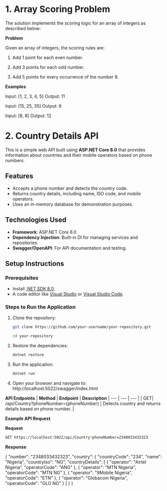 # 1. Array Scoring Problem

The solution implements the scoring logic for an array of integers as described below:

**Problem**

Given an array of integers, the scoring rules are:

1. Add 1 point for each even number.

2. Add 3 points for each odd number.

3. Add 5 points for every occurrence of the number 8.

**Examples**

Input: [1, 2, 3, 4, 5]
Output: 11

Input: [15, 25, 35]
Output: 9

Input: [8, 8]
Output: 12



# 2. Country Details API

This is a simple web API built using **ASP.NET Core 8.0** that provides information about countries and their mobile operators based on phone numbers.

## Features
- Accepts a phone number and detects the country code.
- Returns country details, including name, ISO code, and mobile operators.
- Uses an in-memory database for demonstration purposes.

## Technologies Used
- **Framework**: ASP.NET Core 8.0
- **Dependency Injection**: Built-in DI for managing services and repositories.
- **Swagger/OpenAPI**: For API documentation and testing.

## Setup Instructions

### Prerequisites
- Install [.NET SDK 8.0](https://dotnet.microsoft.com/download/dotnet/8.0).
- A code editor like [Visual Studio](https://visualstudio.microsoft.com/) or [Visual Studio Code](https://code.visualstudio.com/).

### Steps to Run the Application
1. Clone the repository:
   ```bash
   git clone https://github.com/your-username/your-repository.git
   ```
   ```bash
   cd your-repository
   ```
2. Restore the dependencies:
    ```bash
    dotnet restore
    ```
3. Run the application:
    ```bash
    dotnet run
    ```
4. Open your browser and navigate to:
    http://localhost:5022/swagger/index.html

**API Endpoints**
| **Method** | **Endpoint** | **Description**
| --- | --- | --- |
| GET| /api/Country?phoneNumber={phoneNumber} | Detects country and returns details based on phone number. |

**Example API Request**

**Request**
```bash
GET https://localhost:5022/api/Country?phoneNumber=2348033432323
```
**Response**

{
  "number": "2348033432323",
  "country": {
    "countryCode": "234",
    "name": "Nigeria",
    "countryIso": "NG",
    "countryDetails": [
      {
        "operator": "Airtel Nigeria",
        "operatorCode": "ANG"
        },
        {
        "operator": "MTN Nigeria",
        "operatorCode": "MTN NG"
        },
        {
        "operator": "9Mobile Nigeria",
        "operatorCode": "ETN"
        },
        {
        "operator": "Globacom Nigeria",
        "operatorCode": "GLO NG"
      }
    ]
  }
}


